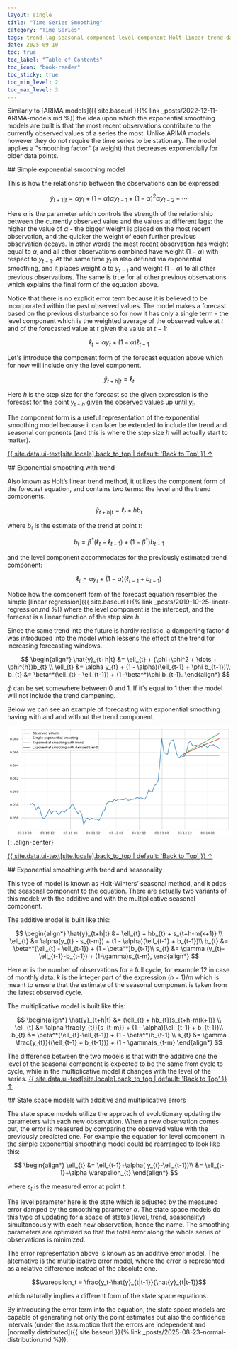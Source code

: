 ```yaml
---
layout: single
title: "Time Series Smoothing"
category: "Time Series"
tags: trend lag seasonal-component level-component Holt-linear-trend damped-trend  Holt-Winters-seasonal-method Holt-linear-trend-method state-space-model additive-error multiplicative-error
date: 2025-09-10
toc: true
toc_label: "Table of Contents"
toc_icon: "book-reader"
toc_sticky: true
toc_min_level: 2
toc_max_level: 3
---
```


Similarly to [ARIMA models]({{ site.baseurl }}{% link _posts/2022-12-11-ARIMA-models.md %}) the idea upon which the exponential smoothing models are built is that the most recent observations contribute to the currently observed values of a series the most. Unlike ARIMA models however they do not require the time series to be stationary. The model applies a "smoothing factor" (a weight) that decreases exponentially for older data points.

<div id='simple_es'/>
## Simple exponential smoothing model

This is how the relationship between the observations can be expressed:

$$\hat{y}_{t+1|t}=\alpha y_{t} + (1-\alpha) \alpha y_{t-1} + (1-\alpha)^{2} \alpha y_{t-2} + \cdots$$

Here $\alpha$ is the parameter which controls the strength of the relationship between the currently observed value and the values at different lags: the higher the value of $\alpha$ - the bigger weight is placed on the most recent observation, and the quicker the weight of each further previous observation decays. In other words the most recent observation has weight equal to $\alpha$, and all other observations combined have weight $(1-\alpha)$ with respect to $y_{t+1}$. At the same time $y_t$ is also defined via exponential smoothing, and it places weight $\alpha$ to $y_{t-1}$ and weight $(1-\alpha)$ to all other previous observations. The same is true for all other previous observations which explains the final form of the equation above.

Notice that there is no explicit error term because it is believed to be incorporated within the past observed values. The model makes a forecast based on the previous disturbance so for now it has only a single term - the level component which is the weighted average of the observed value at $t$ and of the forecasted value at $t$ given the value at $t-1$:  

$$\ell_{t} = \alpha y_{t} + (1 - \alpha)\ell_{t-1}$$

Let's introduce the component form of the forecast equation above which for now will include only the level component.

$$\hat{y}_{t+h|t} = \ell_{t}$$

Here $h$ is the step size for the forecast so the given expression is the forecast for the point $y_{t+h}$ given the observed values up until $y_t$.

The component form is a useful representation of the exponential smoothing model because it can later be extended to include the trend and seasonal components (and this is where the step size $h$ will actually start to matter).

<a href="#page-title" class="back-to-top">{{ site.data.ui-text[site.locale].back_to_top | default: 'Back to Top' }} &uarr;</a>

<div id='es_trend'/>
## Exponential smoothing with trend

Also known as Holt’s linear trend method, it utilizes the component form of the forecast equation, and contains two terms: the level and the trend components.

$$\hat{y}_{t+h|t} = \ell_{t} + hb_t$$

where $b_t$ is the estimate of the trend at point $t$:

$$b_t = \beta^*(\ell_{t} - \ell_{t-1}) + (1 -\beta^*)b_{t-1}$$

and the level component accommodates for the previously estimated trend component:

$$\ell_{t} = \alpha y_{t} + (1 - \alpha)(\ell_{t-1}+b_{t-1})$$

Notice how the component form of the forecast equation resembles the simple [linear regression]({{ site.baseurl }}{% link _posts/2019-10-25-linear-regression.md %}) where the level component is the intercept, and the forecast is a linear function of the step size $h$.

Since the same trend into the future is hardly realistic, a dampening factor $\phi$ was introduced into the model which lessens the effect of the trend for increasing forecasting windows.

$$
\begin{align*}
  \hat{y}_{t+h|t} &= \ell_{t} + (\phi+\phi^2 + \dots + \phi^{h})b_{t} \\
  \ell_{t} &= \alpha y_{t} + (1 - \alpha)(\ell_{t-1} + \phi b_{t-1})\\
  b_{t} &= \beta^*(\ell_{t} - \ell_{t-1}) + (1 -\beta^*)\phi b_{t-1}.
\end{align*}
$$

$\phi$ can be set somewhere between 0 and 1. If it's equal to 1 then the model will not include the trend dampening.

Below we can see an example of forecasting with exponential smoothing having with and and without the trend component.

![](/assets/images/time_series/exponential_smooting_example.png){: .align-center}

<a href="#page-title" class="back-to-top">{{ site.data.ui-text[site.locale].back_to_top | default: 'Back to Top' }} &uarr;</a>

<div id='es_trend_season'/>
## Exponential smoothing with trend and seasonality

This type of model is known as Holt-Winters’ seasonal method, and it adds the seasonal component to the equation. There are actually two variants of this model: with the additive and with the multiplicative seasonal component.

The additive model is built like this:

$$
\begin{align*}
  \hat{y}_{t+h|t} &= \ell_{t} + hb_{t} + s_{t+h-m(k+1)} \\
  \ell_{t} &= \alpha(y_{t} - s_{t-m}) + (1 - \alpha)(\ell_{t-1} + b_{t-1})\\
  b_{t} &= \beta^*(\ell_{t} - \ell_{t-1}) + (1 - \beta^*)b_{t-1}\\
  s_{t} &= \gamma (y_{t}-\ell_{t-1}-b_{t-1}) + (1-\gamma)s_{t-m},
\end{align*}
$$

Here $m$ is the number of observations for a full cycle, for example 12 in case of monthly data. $k$ is the integer part of the expression $(h-1)/m$ which is meant to ensure that the estimate of the seasonal component is taken from the latest observed cycle.

The multiplicative model is built like this:

$$
\begin{align*}
  \hat{y}_{t+h|t} &= (\ell_{t} + hb_{t})s_{t+h-m(k+1)} \\
  \ell_{t} &= \alpha \frac{y_{t}}{s_{t-m}} + (1 - \alpha)(\ell_{t-1} + b_{t-1})\\
  b_{t} &= \beta^*(\ell_{t}-\ell_{t-1}) + (1 - \beta^*)b_{t-1}            	\\
  s_{t} &= \gamma \frac{y_{t}}{(\ell_{t-1} + b_{t-1})} + (1 - \gamma)s_{t-m}
\end{align*}
$$

The difference between the two models is that with the additive one the level of the seasonal component is expected to be the same from cycle to cycle, while in the multiplicative model it changes with the level of the series.
<a href="#page-title" class="back-to-top">{{ site.data.ui-text[site.locale].back_to_top | default: 'Back to Top' }} &uarr;</a>

<div id='state_space'/>
## State space models with additive and multiplicative errors

The state space models utilize the approach of evolutionary updating the parameters with each new observation. When a new observation comes out, the error is measured by comparing the observed value with the previously predicted one. For example the equation for level component in the simple exponential smoothing model could be rearranged to look like this:

$$
\begin{align*}
\ell_{t} &= \ell_{t-1}+\alpha( y_{t}-\ell_{t-1})\\
     	&= \ell_{t-1}+\alpha \varepsilon_{t}
\end{align*}
$$

where $\varepsilon_{t}$ is the measured error at point $t$.

The level parameter here is the state which is adjusted by the measured error damped by the smoothing parameter $\alpha$. The state space models do this type of updating for a space of states (level, trend, seasonality) simultaneously with each new observation, hence the name. The smoothing parameters are optimized so that the total error along the whole series of observations is minimized.

The error representation above is known as an additive error model. The alternative is the multiplicative error model, where the error is represented as a relative difference instead of the absolute one.

$$\varepsilon_t = \frac{y_t-\hat{y}_{t|t-1}}{\hat{y}_{t|t-1}}$$

which naturally implies a different form of the state space equations.

By introducing the error term into the equation, the state space models are capable of generating not only the point estimates but also the confidence intervals (under the assumption that the errors are independent and [normally distributed]({{ site.baseurl }}{% link _posts/2025-08-23-normal-distribution.md %})).
